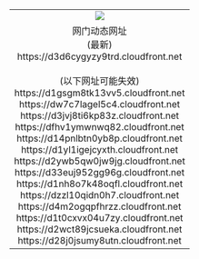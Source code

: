 ﻿<table>
  <tr></tr>
  <tr><td colspan=2 align=center><img src="https://d3d6cygyzy9trd.cloudfront.net/Up/oGate.jpg" /></td></tr>
  <tr><td colspan=2 align=center>网门动态网址<br/>(最新)
<br>https://d3d6cygyzy9trd.cloudfront.net
<br/><br/>(以下网址可能失效)
<br>https://d1gsgm8tk13vv5.cloudfront.net
<br>https://dw7c7lagel5c4.cloudfront.net
<br>https://d3jvj8ti6kp83z.cloudfront.net
<br>https://dfhv1ymwnwq82.cloudfront.net
<br>https://d14pnlbtn0yb8p.cloudfront.net
<br>https://d1yl1igejcyxth.cloudfront.net
<br>https://d2ywb5qw0jw9jg.cloudfront.net
<br>https://d33euj952gg96g.cloudfront.net
<br>https://d1nh8o7k48oqfl.cloudfront.net
<br>https://dzzl10qidn0h7.cloudfront.net
<br>https://d4m2ogqpfhrzz.cloudfront.net
<br>https://d1t0cxvx04u7zy.cloudfront.net
<br>https://d2wct89jcsueka.cloudfront.net
<br>https://d28j0jsumy8utn.cloudfront.net
    </td>
  </tr>
</table>
